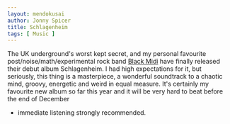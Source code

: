 ```yaml
---
layout: mendokusai
author: Jonny Spicer
title: Schlagenheim
tags: [ Music ]
---
```

The UK underground's worst kept secret, and my personal favourite post/noise/math/experimental rock band [Black Midi](/mendokusai/2019/02/09/black-midi) have
finally released their debut album Schlagenheim. I had high expectations for it, but seriously, this thing is a masterpiece, a wonderful soundtrack to a chaotic
mind, groovy, energetic and weird in equal measure. It's certainly my favourite new album so far this year and it will be very hard to beat before the end of December
- immediate listening strongly recommended.
